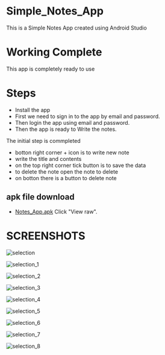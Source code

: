 # Simple_Notes_App

This is a Simple Notes App created using Android Studio

# Working Complete

This app is completely ready to use 

# Steps
 * Install the app
 * First we need to sign in to the app by email and password.
 * Then login the app using email and password.
 * Then the app is ready to Write the notes.

 The initial step is commpleted

 * botton right corner + icon is to write new note
 * write the title and contents
 * on the top right corner tick button is to save the data
 * to delete the note open the note to delete 
 * on botton there is a button to delete note
 
 ## apk file download
  * [Notes_App.apk](Note_App) Click "View raw".

# SCREENSHOTS 

![selection](https://user-images.githubusercontent.com/121479325/232278202-e91d2d04-e269-4f8c-a4db-abc0cbbe9fe7.jpg)

![selection_1](https://user-images.githubusercontent.com/121479325/232279151-9f8cd8f8-3430-4619-b4fa-7db4bf8e1601.png)

![selection_2](https://user-images.githubusercontent.com/121479325/232279152-95393a8e-e6cc-4ea5-b54b-7acc44450fc6.png)

![selection_3](https://user-images.githubusercontent.com/121479325/232279153-251019a6-8e79-430b-9b91-ee65f0592a12.png)

![selection_4](https://user-images.githubusercontent.com/121479325/232279154-f9944a85-35b6-4f54-af91-7f0bb9f82c7f.png)

![selection_5](https://user-images.githubusercontent.com/121479325/232279155-b27ddd0c-5ef5-4711-9c58-418d541c8b56.png)

![selection_6](https://user-images.githubusercontent.com/121479325/232279156-c26d8c7b-e029-4294-b17d-8cba8e63b33a.png)

![selection_7](https://user-images.githubusercontent.com/121479325/232279157-72a379dc-1f0d-4b06-9705-334a2373c1c5.png)

![selection_8](https://user-images.githubusercontent.com/121479325/232279158-81fbf6dc-3d67-48e7-83a5-b703043c36a4.png)
